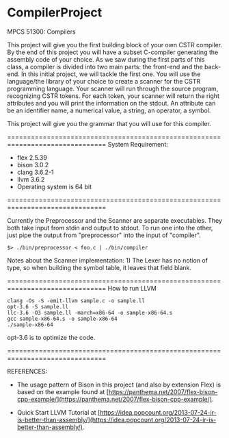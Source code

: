 # CompilerProject
MPCS 51300: Compilers

This project will give you the first building block of your own CSTR compiler. By the
end of this project you will have a subset C-compiler generating the assembly code
of your choice. As we saw during the first parts of this class, a compiler is divided
into two main parts: the front-end and the back-end. In this initial project, we will
tackle the first one. You will use the language/the library of your choice to create a
scanner for the CSTR programming language. Your scanner will run through the
source program, recognizing CSTR tokens. For each token, your scanner will return
the right attributes and you will print the information on the stdout.
An attribute can be an identifier name, a numerical value, a string, an operator, a
symbol.

This project will give you the grammar that you will use for this compiler.

===============================================================================
System Requirement:
* flex 2.5.39
* bison 3.0.2
* clang 3.6.2-1
* llvm 3.6.2
* Operating system is 64 bit


===============================================================================

Currently the Preprocessor and the Scanner are separate executables. They both
take input from stdin and output to stdout. To run one into the other, just pipe
the output from "preprocessor" into the input of "compiler".

    $> ./bin/preprocessor < foo.c | ./bin/compiler

Notes about the Scanner implementation:
    1) The Lexer has no notion of type, so when building the symbol table, it
       leaves that field blank.

===============================================================================
How to run LLVM

```
clang -Os -S -emit-llvm sample.c -o sample.ll
opt-3.6 -S sample.ll
llc-3.6 -O3 sample.ll -march=x86-64 -o sample-x86-64.s
gcc sample-x86-64.s -o sample-x86-64
./sample-x86-64
```
opt-3.6 is to optimize the code. 

===============================================================================

REFERENCES:

* The usage pattern of Bison in this project (and also by extension Flex) is based
on the example found at [https://panthema.net/2007/flex-bison-cpp-example/](https://panthema.net/2007/flex-bison-cpp-example/).

* Quick Start LLVM Tutorial
at [https://idea.popcount.org/2013-07-24-ir-is-better-than-assembly/](https://idea.popcount.org/2013-07-24-ir-is-better-than-assembly/).